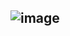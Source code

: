 


## ![image](https://github.com/user-attachments/assets/2732fa83-8740-4b9f-b57d-3b6ab08a9415)





